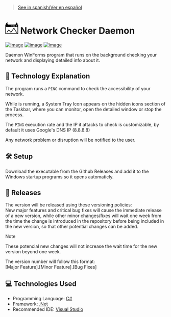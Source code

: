 > [See in spanish/Ver en español](https://github.com/LuisMiSanVe/NetworkCheckerDaemon/blob/main/README.es.md)
# <img src="https://github.com/LuisMiSanVe/NetworkCheckerDaemon/blob/main/NetworkCheckerDaemon/Resources/icon.png" width="40" alt="NetworkCheckerDaemon Logo"> Network Checker Daemon
[![image](https://img.shields.io/badge/C%23-239120?style=for-the-badge&logo=csharp&logoColor=white)](https://dotnet.microsoft.com/en-us/languages/csharp)
[![image](https://img.shields.io/badge/.NET-5C2D91?style=for-the-badge&logo=.net&logoColor=white)](https://dotnet.microsoft.com/en-us/learn/dotnet/what-is-dotnet)
[![image](https://img.shields.io/badge/Visual_Studio-5C2D91?style=for-the-badge&logo=visual%20studio&logoColor=white)](https://visualstudio.microsoft.com/)

Daemon WinForms program that runs on the background checking your network and displaying detailed info about it.

## 📝 Technology Explanation
The program runs a `PING` command to check the accessibility of your network.

While is running, a System Tray Icon appears on the hidden icons section of the Taskbar, where you can monitor, open the detailed window or stop the process.

The `PING` execution rate and the IP it attacks to check is customizable, by default it uses Google's DNS IP (8.8.8.8)

Any network problem or disruption will be notified to the user.

## 🛠️ Setup
Download the executable from the Github Releases and add it to the Windows startup programs so it opens automaticly.

## 🚀 Releases
The version will be released using these versioning policies:\
New major features and critical bug fixes will cause the immediate release of a new version, while other minor changes/fixes will wait one week from the time the change is introduced in the repository before being included in the new version, so that other potential changes can be added.
>[!NOTE]
>These potencial new changes will not increase the wait time for the new version beyond one week.

The version number will follow this format: \
\[Major Feature\].\[Minor Feature\].\[Bug Fixes\]

## 💻 Technologies Used
- Programming Language: [C#](https://dotnet.microsoft.com/en-us/languages/csharp)
- Framework: [.Net](https://dotnet.microsoft.com/en-us/learn/dotnet/what-is-dotnet)
- Recommended IDE: [Visual Studio](https://visualstudio.microsoft.com/) 
